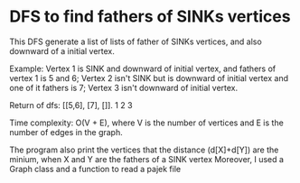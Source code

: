 # DFS to find fathers of SINKs vertices

This DFS generate a list of lists of father of SINKs vertices, and also downward of a initial vertex.

Example:
  Vertex 1 is SINK and downward of initial vertex, and fathers of vertex 1 is 5 and 6;
  Vertex 2 isn't SINK but is downward of initial vertex and one of it fathers is 7;
  Vertex 3 isn't downward of initial vertex.
  
  Return of dfs: [[5,6], [7], []].
                    1     2    3

Time complexity: O(V + E), where V is the number of vertices and E is the number of edges in the graph.

The program also print the vertices that the distance (d[X]+d[Y]) are the minium, when X and Y are the fathers of a SINK vertex
Moreover, I used a Graph class and a function to read a pajek file
